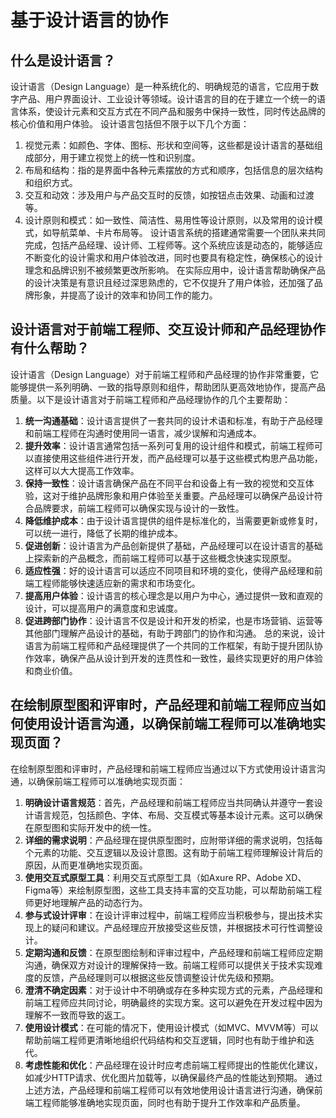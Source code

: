 # 基于设计语言的协作

## 什么是设计语言？

设计语言（Design Language）是一种系统化的、明确规范的语言，它应用于数字产品、用户界面设计、工业设计等领域。设计语言的目的在于建立一个统一的语言体系，使设计元素和交互方式在不同产品和服务中保持一致性，同时传达品牌的核心价值和用户体验。
设计语言包括但不限于以下几个方面：
1. 视觉元素：如颜色、字体、图标、形状和空间等，这些都是设计语言的基础组成部分，用于建立视觉上的统一性和识别度。
2. 布局和结构：指的是界面中各种元素摆放的方式和顺序，包括信息的层次结构和组织方式。
3. 交互和动效：涉及用户与产品交互时的反馈，如按钮点击效果、动画和过渡等。
4. 设计原则和模式：如一致性、简洁性、易用性等设计原则，以及常用的设计模式，如导航菜单、卡片布局等。
设计语言系统的搭建通常需要一个团队来共同完成，包括产品经理、设计师、工程师等。这个系统应该是动态的，能够适应不断变化的设计需求和用户体验改进，同时也要具有稳定性，确保核心的设计理念和品牌识别不被频繁更改所影响。
在实际应用中，设计语言帮助确保产品的设计决策是有意识且经过深思熟虑的，它不仅提升了用户体验，还加强了品牌形象，并提高了设计的效率和协同工作的能力。


## 设计语言对于前端工程师、交互设计师和产品经理协作有什么帮助？

设计语言（Design Language）对于前端工程师和产品经理的协作非常重要，它能够提供一系列明确、一致的指导原则和组件，帮助团队更高效地协作，提高产品质量。以下是设计语言对于前端工程师和产品经理协作的几个主要帮助：
1. **统一沟通基础**：设计语言提供了一套共同的设计术语和标准，有助于产品经理和前端工程师在沟通时使用同一语言，减少误解和沟通成本。
2. **提升效率**：设计语言通常包括一系列可复用的设计组件和模式，前端工程师可以直接使用这些组件进行开发，而产品经理可以基于这些模式构思产品功能，这样可以大大提高工作效率。
3. **保持一致性**：设计语言确保产品在不同平台和设备上有一致的视觉和交互体验，这对于维护品牌形象和用户体验至关重要。产品经理可以确保产品设计符合品牌要求，前端工程师可以确保实现与设计的一致性。
4. **降低维护成本**：由于设计语言提供的组件是标准化的，当需要更新或修复时，可以统一进行，降低了长期的维护成本。
5. **促进创新**：设计语言为产品创新提供了基础，产品经理可以在设计语言的基础上探索新的产品概念，而前端工程师可以基于这些概念快速实现原型。
6. **适应性强**：好的设计语言可以适应不同项目和环境的变化，使得产品经理和前端工程师能够快速适应新的需求和市场变化。
7. **提高用户体验**：设计语言的核心理念是以用户为中心，通过提供一致和直观的设计，可以提高用户的满意度和忠诚度。
8. **促进跨部门协作**：设计语言不仅是设计和开发的桥梁，也是市场营销、运营等其他部门理解产品设计的基础，有助于跨部门的协作和沟通。
总的来说，设计语言为前端工程师和产品经理提供了一个共同的工作框架，有助于提升团队协作效率，确保产品从设计到开发的连贯性和一致性，最终实现更好的用户体验和商业价值。

## 在绘制原型图和评审时，产品经理和前端工程师应当如何使用设计语言沟通，以确保前端工程师可以准确地实现页面？

在绘制原型图和评审时，产品经理和前端工程师应当通过以下方式使用设计语言沟通，以确保前端工程师可以准确地实现页面：
1. **明确设计语言规范**：首先，产品经理和前端工程师应当共同确认并遵守一套设计语言规范，包括颜色、字体、布局、交互模式等基本设计元素。这可以确保在原型图和实际开发中的统一性。
2. **详细的需求说明**：产品经理在提供原型图时，应附带详细的需求说明，包括每个元素的功能、交互逻辑以及设计意图。这有助于前端工程师理解设计背后的原因，从而更准确地实现页面。
3. **使用交互式原型工具**：利用交互式原型工具（如Axure RP、Adobe XD、Figma等）来绘制原型图，这些工具支持丰富的交互功能，可以帮助前端工程师更好地理解产品的动态行为。
4. **参与式设计评审**：在设计评审过程中，前端工程师应当积极参与，提出技术实现上的疑问和建议。产品经理应开放接受这些反馈，并根据技术可行性调整设计。
5. **定期沟通和反馈**：在原型图绘制和评审过程中，产品经理和前端工程师应定期沟通，确保双方对设计的理解保持一致。前端工程师可以提供关于技术实现难度的反馈，产品经理则可以根据这些反馈调整设计优先级和预期。
6. **澄清不确定因素**：对于设计中不明确或存在多种实现方式的元素，产品经理和前端工程师应共同讨论，明确最终的实现方案。这可以避免在开发过程中因为理解不一致而导致的返工。
7. **使用设计模式**：在可能的情况下，使用设计模式（如MVC、MVVM等）可以帮助前端工程师更清晰地组织代码结构和交互逻辑，同时也有助于维护和迭代。
8. **考虑性能和优化**：产品经理在设计时应考虑前端工程师提出的性能优化建议，如减少HTTP请求、优化图片加载等，以确保最终产品的性能达到预期。
通过上述方法，产品经理和前端工程师可以有效地使用设计语言进行沟通，确保前端工程师能够准确地实现页面，同时也有助于提升工作效率和产品质量。